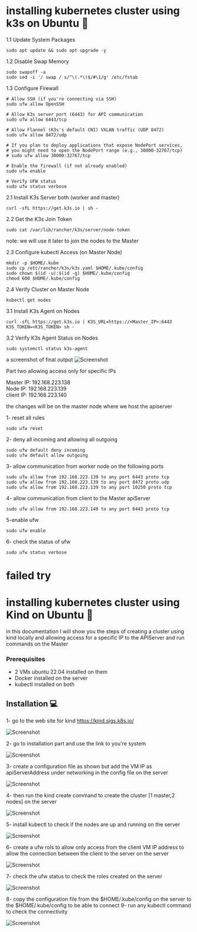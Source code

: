 # installing kubernetes cluster using k3s on Ubuntu 🚀

1.1 Update System Packages
```
sudo apt update && sudo apt upgrade -y
```

1.2 Disable Swap Memory
```
sudo swapoff -a
sudo sed -i '/ swap / s/^\(.*\)$/#\1/g' /etc/fstab
```

1.3 Configure Firewall
```
# Allow SSH (if you're connecting via SSH)
sudo ufw allow OpenSSH

# Allow K3s server port (6443) for API communication
sudo ufw allow 6443/tcp

# Allow Flannel (K3s's default CNI) VXLAN traffic (UDP 8472)
sudo ufw allow 8472/udp

# If you plan to deploy applications that expose NodePort services,
# you might need to open the NodePort range (e.g., 30000-32767/tcp)
# sudo ufw allow 30000:32767/tcp

# Enable the firewall (if not already enabled)
sudo ufw enable

# Verify UFW status
sudo ufw status verbose
```

2.1 Install K3s Server both (worker and master)
```
curl -sfL https://get.k3s.io | sh -
```

2.2 Get the K3s Join Token

```
sudo cat /var/lib/rancher/k3s/server/node-token
```
note: we will use it later to join the nodes to the Master

2.3 Configure kubectl Access (on Master Node)
```
mkdir -p $HOME/.kube
sudo cp /etc/rancher/k3s/k3s.yaml $HOME/.kube/config
sudo chown $(id -u):$(id -g) $HOME/.kube/config
chmod 600 $HOME/.kube/config
```

2.4 Verify Cluster on Master Node
```
kubectl get nodes
```

3.1 Install K3s Agent on Nodes

```
curl -sfL https://get.k3s.io | K3S_URL=https://<Master_IP>:6443 K3S_TOKEN=<K3S_TOKEN> sh -
```
3.2 Verify K3s Agent Status on Nodes
```
sudo systemctl status k3s-agent
```

a screenshot of final output
![Screenshot](9.png)

Part two allowing access only for specific IPs<br>

Master IP: 192.168.223.138 <br>
Node IP: 192.168.223.139 <br>
client IP: 192.168.223.140 <br>

the changes will be on the master node where we host the apiserver

1- reset all rules

```
sudo ufw reset
```

2- deny all incoming and allowing all outgoing

```
sudo ufw default deny incoming
sudo ufw default allow outgoing
```

3- allow communication from worker node on the following ports

```
sudo ufw allow from 192.168.223.139 to any port 6443 proto tcp
sudo ufw allow from 192.168.223.139 to any port 8472 proto udp
sudo ufw allow from 192.168.223.139 to any port 10250 proto tcp
```

4- allow communication from client to the Master apiServer

```
sudo ufw allow from 192.168.223.140 to any port 6443 proto tcp
```

5-enable ufw

```
sudo ufw enable
```
6- check the status of ufw

```
sudo ufw status verbose
```

# failed try
# installing kubernetes cluster using Kind on Ubuntu 🚀
in this documentation I will show you the steps of creating a cluster using kind locally and allowing access for a specific IP to the APIServer and run commands on the Master

### Prerequisites
- 2 VMs ubuntu 22.04 installed on them
- Docker installed on the server
- kubectl installed on both

## Installation 💻
1- go to the web site for kind https://kind.sigs.k8s.io/

![Screenshot](1.png)

2- go to installation part and use the link to you're system 

![Screenshot](2.png)

3- create a configuration file as shown but add the VM IP as apiServerAddress under networking in the config file on the server

![Screenshot](3.png)

4- then run the kind create command to create the cluster [1 master,2 nodes] on the server

![Screenshot](4.png)

5- install kubectl to check if the nodes are up and running on the server

![Screenshot](5.png)

6- create a ufw rols to allow only access from the client VM IP address to allow the connection between the client to the server on the server

![Screenshot](6.png)

7- check the ufw status to check the roles created on the server

![Screenshot](8.png)

8- copy the configuration file from the $HOME/.kube/config on the server to the $HOME/.kube/config to be able to connect 
9- run any kubectl command to check the connectivity 

![Screenshot](7.png)
